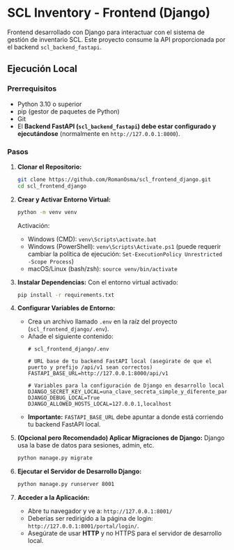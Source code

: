 # SCL Inventory - Frontend (Django)

Frontend desarrollado con Django para interactuar con el sistema de gestión de inventario SCL. Este proyecto consume la API proporcionada por el backend `scl_backend_fastapi`.

## Ejecución Local

### Prerrequisitos
*   Python 3.10 o superior
*   pip (gestor de paquetes de Python)
*   Git
*   El **Backend FastAPI (`scl_backend_fastapi`) debe estar configurado y ejecutándose** (normalmente en `http://127.0.0.1:8000`).

### Pasos

1.  **Clonar el Repositorio:**
    ```bash
    git clone https://github.com/RomanOsma/scl_frontend_django.git
    cd scl_frontend_django
    ```

2.  **Crear y Activar Entorno Virtual:**
    ```bash
    python -m venv venv
    ```
    Activación:
    *   Windows (CMD): `venv\Scripts\activate.bat`
    *   Windows (PowerShell): `venv\Scripts\Activate.ps1` (puede requerir cambiar la política de ejecución: `Set-ExecutionPolicy Unrestricted -Scope Process`)
    *   macOS/Linux (bash/zsh): `source venv/bin/activate`

3.  **Instalar Dependencias:**
    Con el entorno virtual activado:
    ```bash
    pip install -r requirements.txt
    ```

4.  **Configurar Variables de Entorno:**
    *   Crea un archivo llamado `.env` en la raíz del proyecto (`scl_frontend_django/.env`).
    *   Añade el siguiente contenido:
        ```env
        # scl_frontend_django/.env

        # URL base de tu backend FastAPI local (asegúrate de que el puerto y prefijo /api/v1 sean correctos)
        FASTAPI_BASE_URL=http://127.0.0.1:8000/api/v1

        # Variables para la configuración de Django en desarrollo local
        DJANGO_SECRET_KEY_LOCAL=una_clave_secreta_simple_y_diferente_para_frontend_local
        DJANGO_DEBUG_LOCAL=True
        DJANGO_ALLOWED_HOSTS_LOCAL=127.0.0.1,localhost
        ```
    *   **Importante:** `FASTAPI_BASE_URL` debe apuntar a donde está corriendo tu backend FastAPI local.

5.  **(Opcional pero Recomendado) Aplicar Migraciones de Django:**
    Django usa la base de datos para sesiones, admin, etc.
    ```bash
    python manage.py migrate
    ```

6.  **Ejecutar el Servidor de Desarrollo Django:**
    ```bash
    python manage.py runserver 8001
    ```

7.  **Acceder a la Aplicación:**
    *   Abre tu navegador y ve a: `http://127.0.0.1:8001/`
    *   Deberías ser redirigido a la página de login: `http://127.0.0.1:8001/portal/login/`.
    *   Asegúrate de usar **HTTP** y no HTTPS para el servidor de desarrollo local.